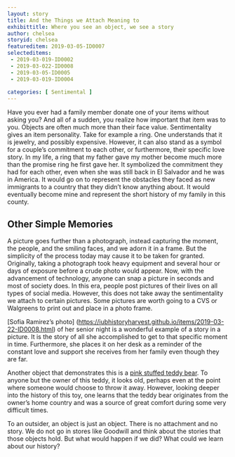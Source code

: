 ```yaml
---
layout: story
title: And the Things we Attach Meaning to
exhibittitle: Where you see an object, we see a story
author: chelsea
storyid: chelsea
featureditem: 2019-03-05-ID0007
selecteditems:
 - 2019-03-019-ID0002
 - 2019-03-022-ID0008
 - 2019-03-05-ID0005
 - 2019-03-019-ID0004
 
categories: [ Sentimental ]
---
```


Have you ever had a family member donate one of your items without asking you? And all of a sudden, you realize how important that item was to you. Objects are often much more than their face value. Sentimentality gives an item personality.
Take for example a ring. One understands that it is jewelry, and possibly expensive. However, it can also stand as a symbol for a couple’s commitment to each other, or furthermore, their specific love story. In my life, a ring that my father gave my mother become much more than the promise ring he first gave her. It symbolized the commitment they had for each other, even when she was still back in El Salvador and he was in America. It would go on to represent the obstacles they faced as new immigrants to a country that they didn’t know anything about. It would eventually become mine and represent the short history of my family in this county.

## Other Simple Memories

A picture goes further than a photograph, instead capturing the moment, the people, and the smiling faces, and we adorn it in a frame. But the simplicity of the process today may cause it to be taken for granted. Originally, taking a photograph took heavy equipment and several hour or days of exposure before a crude photo would appear. Now, with the advancement of technology, anyone can snap a picture in seconds and most of society does. In this era, people post pictures of their lives on all types of social media. However, this does not take away the sentimentality we attach to certain pictures. Some pictures are worth going to a CVS or Walgreens to print out and place in a photo frame. 

[Sofia Ramirez’s photo] (https://iubhistoryharvest.github.io/items/2019-03-22-ID0008.html) of her senior night is a wonderful example of a story in a picture. It is the story of all she accomplished to get to that specific moment in time. Furthermore, she places it on her desk as a reminder of the constant love and support she receives from her family even though they are far. 

Another object that demonstrates this is a [pink stuffed teddy bear](https://iubhistoryharvest.github.io/items/2019-03-019-ID0002.html). To anyone but the owner of this teddy, it looks old, perhaps even at the point where someone would choose to throw it away. However, looking deeper into the history of this toy, one learns that the teddy bear originates from the owner’s home country and was a source of great comfort during some very difficult times. 

To an outsider, an object is just an object. There is no attachment and no story. We do not go in stores like Goodwill and think about the stories that those objects hold. But what would happen if we did? What could we learn about our history?
